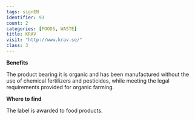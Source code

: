 ```yaml
---
tags: signEN
identifier: 93
count: 2
categories: [FOODS, WASTE]
title: KRAV
visit: "http://www.krav.se/"
class: 3
---
```

**Benefits**

The product bearing it is organic and has been manufactured without the use of chemical fertilizers and pesticides, while meeting the legal requirements provided for organic farming.

**Where to find**

The label is awarded to food products.